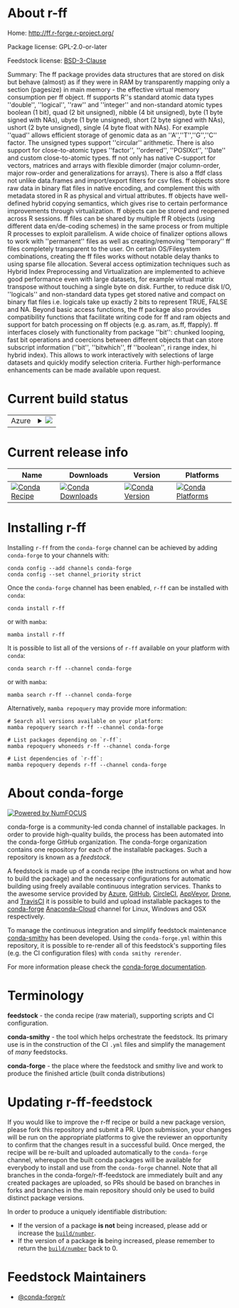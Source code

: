 About r-ff
==========

Home: http://ff.r-forge.r-project.org/

Package license: GPL-2.0-or-later

Feedstock license: [BSD-3-Clause](https://github.com/conda-forge/r-ff-feedstock/blob/main/LICENSE.txt)

Summary: The ff package provides data structures that are stored on disk but behave (almost)
as if they were in RAM by transparently  mapping only a section (pagesize) in main
memory - the effective  virtual memory consumption per ff object. ff supports R''s
standard  atomic data types ''double'', ''logical'', ''raw'' and ''integer'' and  non-standard
atomic types boolean (1 bit), quad (2 bit unsigned),  nibble (4 bit unsigned), byte
(1 byte signed with NAs), ubyte (1 byte  unsigned), short (2 byte signed with NAs),
ushort (2 byte unsigned),  single (4 byte float with NAs). For example ''quad''
allows efficient  storage of genomic data as an ''A'',''T'',''G'',''C'' factor.
The unsigned  types support ''circular'' arithmetic. There is also support for  close-to-atomic
types ''factor'', ''ordered'', ''POSIXct'', ''Date'' and  custom close-to-atomic
types.  ff not only has native C-support for vectors, matrices and arrays  with
flexible dimorder (major column-order, major row-order and  generalizations for
arrays). There is also a ffdf class not unlike  data.frames and import/export filters
for csv files. ff objects store raw data in binary flat files in native encoding,
and complement this with metadata stored in R as physical and virtual attributes.
ff objects have well-defined hybrid copying semantics,  which gives rise to certain
performance improvements through  virtualization. ff objects can be stored and reopened
across R  sessions. ff files can be shared by multiple ff R objects  (using different
data en/de-coding schemes) in the same process  or from multiple R processes to
exploit parallelism. A wide choice of  finalizer options allows to work with ''permanent''
files as well as  creating/removing ''temporary'' ff files completely transparent
to the  user. On certain OS/Filesystem combinations, creating the ff files works
without notable delay thanks to using sparse file allocation. Several access optimization
techniques such as Hybrid Index  Preprocessing and Virtualization are implemented
to achieve good  performance even with large datasets, for example virtual matrix  transpose
without touching a single byte on disk. Further, to reduce  disk I/O, ''logicals''
and non-standard data types get stored native and  compact on binary flat files
i.e. logicals take up exactly 2 bits to  represent TRUE, FALSE and NA.  Beyond basic
access functions, the ff package also provides  compatibility functions that facilitate
writing code for ff and ram  objects and support for batch processing on ff objects
(e.g. as.ram,  as.ff, ffapply). ff interfaces closely with functionality from package  ''bit'':
chunked looping, fast bit operations and coercions between  different objects that
can store subscript information (''bit'',  ''bitwhich'', ff ''boolean'', ri range
index, hi hybrid index). This allows to work interactively with selections of large
datasets and quickly  modify selection criteria.  Further high-performance enhancements
can be made available upon request.


Current build status
====================


<table>
    
  <tr>
    <td>Azure</td>
    <td>
      <details>
        <summary>
          <a href="https://dev.azure.com/conda-forge/feedstock-builds/_build/latest?definitionId=1131&branchName=main">
            <img src="https://dev.azure.com/conda-forge/feedstock-builds/_apis/build/status/r-ff-feedstock?branchName=main">
          </a>
        </summary>
        <table>
          <thead><tr><th>Variant</th><th>Status</th></tr></thead>
          <tbody><tr>
              <td>linux_64_r_base4.1</td>
              <td>
                <a href="https://dev.azure.com/conda-forge/feedstock-builds/_build/latest?definitionId=1131&branchName=main">
                  <img src="https://dev.azure.com/conda-forge/feedstock-builds/_apis/build/status/r-ff-feedstock?branchName=main&jobName=linux&configuration=linux%20linux_64_r_base4.1" alt="variant">
                </a>
              </td>
            </tr><tr>
              <td>linux_64_r_base4.2</td>
              <td>
                <a href="https://dev.azure.com/conda-forge/feedstock-builds/_build/latest?definitionId=1131&branchName=main">
                  <img src="https://dev.azure.com/conda-forge/feedstock-builds/_apis/build/status/r-ff-feedstock?branchName=main&jobName=linux&configuration=linux%20linux_64_r_base4.2" alt="variant">
                </a>
              </td>
            </tr><tr>
              <td>osx_64_r_base4.1</td>
              <td>
                <a href="https://dev.azure.com/conda-forge/feedstock-builds/_build/latest?definitionId=1131&branchName=main">
                  <img src="https://dev.azure.com/conda-forge/feedstock-builds/_apis/build/status/r-ff-feedstock?branchName=main&jobName=osx&configuration=osx%20osx_64_r_base4.1" alt="variant">
                </a>
              </td>
            </tr><tr>
              <td>osx_64_r_base4.2</td>
              <td>
                <a href="https://dev.azure.com/conda-forge/feedstock-builds/_build/latest?definitionId=1131&branchName=main">
                  <img src="https://dev.azure.com/conda-forge/feedstock-builds/_apis/build/status/r-ff-feedstock?branchName=main&jobName=osx&configuration=osx%20osx_64_r_base4.2" alt="variant">
                </a>
              </td>
            </tr><tr>
              <td>win_64</td>
              <td>
                <a href="https://dev.azure.com/conda-forge/feedstock-builds/_build/latest?definitionId=1131&branchName=main">
                  <img src="https://dev.azure.com/conda-forge/feedstock-builds/_apis/build/status/r-ff-feedstock?branchName=main&jobName=win&configuration=win%20win_64_" alt="variant">
                </a>
              </td>
            </tr>
          </tbody>
        </table>
      </details>
    </td>
  </tr>
</table>

Current release info
====================

| Name | Downloads | Version | Platforms |
| --- | --- | --- | --- |
| [![Conda Recipe](https://img.shields.io/badge/recipe-r--ff-green.svg)](https://anaconda.org/conda-forge/r-ff) | [![Conda Downloads](https://img.shields.io/conda/dn/conda-forge/r-ff.svg)](https://anaconda.org/conda-forge/r-ff) | [![Conda Version](https://img.shields.io/conda/vn/conda-forge/r-ff.svg)](https://anaconda.org/conda-forge/r-ff) | [![Conda Platforms](https://img.shields.io/conda/pn/conda-forge/r-ff.svg)](https://anaconda.org/conda-forge/r-ff) |

Installing r-ff
===============

Installing `r-ff` from the `conda-forge` channel can be achieved by adding `conda-forge` to your channels with:

```
conda config --add channels conda-forge
conda config --set channel_priority strict
```

Once the `conda-forge` channel has been enabled, `r-ff` can be installed with `conda`:

```
conda install r-ff
```

or with `mamba`:

```
mamba install r-ff
```

It is possible to list all of the versions of `r-ff` available on your platform with `conda`:

```
conda search r-ff --channel conda-forge
```

or with `mamba`:

```
mamba search r-ff --channel conda-forge
```

Alternatively, `mamba repoquery` may provide more information:

```
# Search all versions available on your platform:
mamba repoquery search r-ff --channel conda-forge

# List packages depending on `r-ff`:
mamba repoquery whoneeds r-ff --channel conda-forge

# List dependencies of `r-ff`:
mamba repoquery depends r-ff --channel conda-forge
```


About conda-forge
=================

[![Powered by
NumFOCUS](https://img.shields.io/badge/powered%20by-NumFOCUS-orange.svg?style=flat&colorA=E1523D&colorB=007D8A)](https://numfocus.org)

conda-forge is a community-led conda channel of installable packages.
In order to provide high-quality builds, the process has been automated into the
conda-forge GitHub organization. The conda-forge organization contains one repository
for each of the installable packages. Such a repository is known as a *feedstock*.

A feedstock is made up of a conda recipe (the instructions on what and how to build
the package) and the necessary configurations for automatic building using freely
available continuous integration services. Thanks to the awesome service provided by
[Azure](https://azure.microsoft.com/en-us/services/devops/), [GitHub](https://github.com/),
[CircleCI](https://circleci.com/), [AppVeyor](https://www.appveyor.com/),
[Drone](https://cloud.drone.io/welcome), and [TravisCI](https://travis-ci.com/)
it is possible to build and upload installable packages to the
[conda-forge](https://anaconda.org/conda-forge) [Anaconda-Cloud](https://anaconda.org/)
channel for Linux, Windows and OSX respectively.

To manage the continuous integration and simplify feedstock maintenance
[conda-smithy](https://github.com/conda-forge/conda-smithy) has been developed.
Using the ``conda-forge.yml`` within this repository, it is possible to re-render all of
this feedstock's supporting files (e.g. the CI configuration files) with ``conda smithy rerender``.

For more information please check the [conda-forge documentation](https://conda-forge.org/docs/).

Terminology
===========

**feedstock** - the conda recipe (raw material), supporting scripts and CI configuration.

**conda-smithy** - the tool which helps orchestrate the feedstock.
                   Its primary use is in the construction of the CI ``.yml`` files
                   and simplify the management of *many* feedstocks.

**conda-forge** - the place where the feedstock and smithy live and work to
                  produce the finished article (built conda distributions)


Updating r-ff-feedstock
=======================

If you would like to improve the r-ff recipe or build a new
package version, please fork this repository and submit a PR. Upon submission,
your changes will be run on the appropriate platforms to give the reviewer an
opportunity to confirm that the changes result in a successful build. Once
merged, the recipe will be re-built and uploaded automatically to the
`conda-forge` channel, whereupon the built conda packages will be available for
everybody to install and use from the `conda-forge` channel.
Note that all branches in the conda-forge/r-ff-feedstock are
immediately built and any created packages are uploaded, so PRs should be based
on branches in forks and branches in the main repository should only be used to
build distinct package versions.

In order to produce a uniquely identifiable distribution:
 * If the version of a package **is not** being increased, please add or increase
   the [``build/number``](https://docs.conda.io/projects/conda-build/en/latest/resources/define-metadata.html#build-number-and-string).
 * If the version of a package **is** being increased, please remember to return
   the [``build/number``](https://docs.conda.io/projects/conda-build/en/latest/resources/define-metadata.html#build-number-and-string)
   back to 0.

Feedstock Maintainers
=====================

* [@conda-forge/r](https://github.com/conda-forge/r/)


